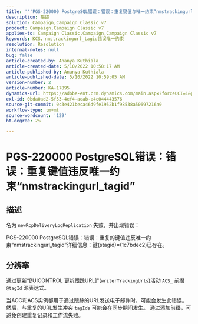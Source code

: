 ```yaml
---
title: '''PGS-220000 PostgreSQL错误：错误：重复键值与唯一约束“nmstrackingurl_tagid”相冲突'
description: 描述
solution: Campaign,Campaign Classic v7
product: Campaign,Campaign Classic v7
applies-to: Campaign Classic,Campaign,Campaign Classic v7
keywords: KCS，nmstrackingurl_tagid错误唯一约束
resolution: Resolution
internal-notes: null
bug: false
article-created-by: Ananya Kuthiala
article-created-date: 5/10/2022 10:58:17 AM
article-published-by: Ananya Kuthiala
article-published-date: 5/10/2022 10:59:05 AM
version-number: 2
article-number: KA-17895
dynamics-url: https://adobe-ent.crm.dynamics.com/main.aspx?forceUCI=1&pagetype=entityrecord&etn=knowledgearticle&id=04840e17-50d0-ec11-a7b5-0022480a8e40
exl-id: 0bda0ad2-5f53-4ef4-aeab-e4c044443576
source-git-commit: 0c3e421beca46d9fe1952b1f98538a50697216a0
workflow-type: tm+mt
source-wordcount: '129'
ht-degree: 2%

---
```


# PGS-220000 PostgreSQL错误：错误：重复键值违反唯一约束“nmstrackingurl_tagid”

## 描述


名为 `newRcpDeliveryLogReplication` 失败，并出现错误：

PGS-220000 PostgreSQL错误：错误：重复的键值违反唯一约束“nmstrackingurl_tagid”详细信息：键(stagid)=(1c7bdec2)已存在。


## 分辨率


通过更新“[!UICONTROL 更新跟踪URL]&quot;(`writerTrackingUrls`)活动 `ACS_` 前缀 `@tagId` 源表达式。

当ACC和ACS实例都用于通过跟踪的URL发送电子邮件时，可能会发生此错误。 然后，与重复的URL发生冲突 `tagIds` 可能会在同步期间发生。 通过添加前缀，可避免创建重复记录和工作流失败。
